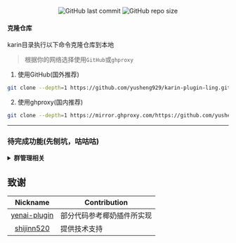 <p align="center">
  <a href="https://github.com/yusheng929/karin-plugin-ling/commits/dev" style="text-decoration: none;">
    <img alt="GitHub last commit" src="https://img.shields.io/github/last-commit/yusheng929/ling?color=%23114514&style=flat-square">
  </a>
  <a href="https://github.com/yusheng929/karin-plugin-ling" style="text-decoration: none;">
    <img alt="GitHub repo size" src="https://img.shields.io/github/repo-size/yusheng929/karin-plugin-ling?style=flat-square">
  </a>
</p>

#### 克隆仓库
karin目录执行以下命令克隆仓库到本地
>根据你的网络选择使用`GitHub`或`ghproxy`
1. 使用GitHub(国外推荐)
```bash
git clone --depth=1 https://github.com/yusheng929/karin-plugin-ling.git ./plugins/karin-plugin-ling
```
2. 使用ghproxy(国内推荐)
```bash
git clone --depth=1 https://mirror.ghproxy.com/https://github.com/yusheng929/karin-plugin-ling.git ./plugins/karin-plugin-ling
```

---

### 待完成功能(先刨坑，咕咕咕)

<details><summary><b>群管理相关</b></summary>

- [x] 全体禁言(解禁)
- [x] 设置(取消)管理
- [x] 申请头衔
- [x] 踢
- [x] 解禁
- [x] 看(群)头像
- [×] 禁言
- [ ] 发群公告
</details>

## 致谢

|Nickname|Contribution|
|:------:|------------|
|[yenai-plugin](https://github.com/yeyang52/yenai-plugin)|部分代码参考椰奶插件所实现|
|[shijinn520](https://github.com/shijinn520)|提供技术支持|